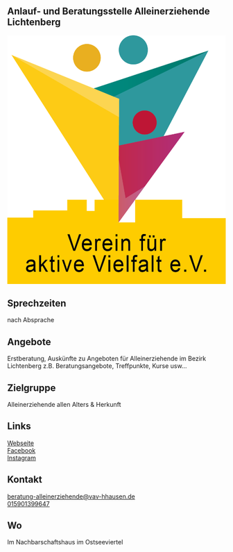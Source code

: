 ## Anlauf- und Beratungsstelle Alleinerziehende Lichtenberg
<img id="topmedia" src="/Beratung/Beratung_Eltern/images/VaV_Logo-220329.png" />

## Sprechzeiten
nach Absprache

## Angebote
Erstberatung, Auskünfte zu Angeboten für Alleinerziehende im Bezirk Lichtenberg z.B. Beratungsangebote, Treffpunkte, Kurse usw…

## Zielgruppe
Alleinerziehende allen Alters & Herkunft

## Links
<a class="external_link" target="blank" href="https://alleinerziehend-in-lichtenberg.de/anlauf-und-beratungsstelle-fuer-alleinerziehende/">Webseite</a><br>
<a class="external_link" target="blank" href="https://www.facebook.com/NetzwerkAlleinerziehendeLichtenberg">Facebook</a><br>
<a class="external_link" target="blank" href="https://www.instagram.com/alleinerziehend_in_lichtenberg/">Instagram</a>

## Kontakt
[beratung-alleinerziehende@vav-hhausen.de](beratung-alleinerziehende@vav-hhausen.de)<br>
<a href="mobil:+4915901399647">015901399647</a>

## Wo
<div id="gmap"></div>
Im Nachbarschaftshaus im Ostseeviertel 
<script>window.onload = showMap('Ribnitzer Str. 1b, 13051 Berlin', 0, 'gmap_mini')</script><br>



